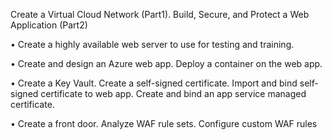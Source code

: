 Create a Virtual Cloud Network (Part1). Build, Secure, and Protect a Web Application (Part2)

•	Create a highly available web server to use for testing and training.

•	Create and design an Azure web app. Deploy a container on the web app. 

•	Create a Key Vault. Create a self-signed certificate. Import and bind self-signed certificate to web app. Create and bind an app service managed certificate.

•	Create a front door. Analyze WAF rule sets. Configure custom WAF rules
